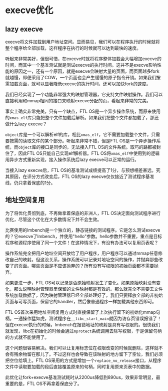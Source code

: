 # execve优化

## lazy execve

execve将文件加载到用户地址空间。显而易见，我们可以在程序执行的时候就将整个程序给全部加载，这样程序在执行的时候就可以达到最快的速度。

听起来非常美好，但很可惜，在execve时就将程序整体加载会大幅增加execve的时间，而其中一个基准测试就是测试execve的执行时间。这并不是execve影响性能的原因之一，还有一个原因，就是execve会映射大量的页面，而页面越多fork就越慢，即便采用了COW，一个页面也会产生缓慢的原子指令开销。如果我们按需加载页面，就可以显著降低execve的执行时间，还可以加快fork的速度。

我们已经实现了一个功能非常强大的映射管理器，它支持文件映射操作。我们可以直接利用和mmap相同的接口来映射execve分配的页，看起来非常的完美。

事实上确实非常完美，只有一个缺点，FTL OS是一个异步操作系统，而原来使用的`xmas_elf`库只能把整个文件加载后解析。如果我们把整个文件都加载了，那还做什么lazy execve？

`object`库是一个可以解析elf的库，相比`xmas_elf`，它不需要加载整个文件，只需要按需的读取文件的某个部分。听起来非常不错，但是FTL OS是一个异步操作系统，而`object`库的接口是同步的，无法接入FTL OS的文件系统。取巧的路都被封住了，因此FTL OS只能自己实现elf解析器。FTL OS将`xmas_elf`中使用到的逻辑用异步方式重新实现，接入操作系统后lazy execve可以正常的运行。

当接入lazy execve后，FTL OS的基准测试成绩提高了1分，与预想相差甚远。究其原因，在评分方式改变后，FTL OS的lazy execve仅仅接近了测试程序基准线，仍只拿着保底的1分。

## 地址空间复用

为了将优化贯彻到底，不再做拿着保底的非洲人，FTL OS决定面向测试程序进行优化，尽管这个优化在大多数情况下并不会生效。

比赛使用的lmbench是一个独立的，静态链接的测试程序。它是怎么测试execve的？它execve了lmbench，并使用"hello"参数。hello参数并不重要，重点是目标程序和源程序使用了同一个文件！在这种情况下，有没有办法可以复用页表呢？

操作系统完全把用户地址空间开放给了用户程序，用户程序可以通过mmap任意修改自己的映射。但这没关系，操作系统可以记录对地址空间的操作，并抛弃那些改变了的页面。哪些页面是不应该抛弃的？所有没有写权限的初始页面都不需要抛弃。

如果更进一步，FTL OS可以记录是否原始映射发生了变化。如果原始映射没有变化，那么说明映射管理器里保留的文件映射都是有效的。那么就完全不需要去文件系统加载数据了，因为映射管理器已经全部处理好了。我们只要释放全部的非初始页面与可写页面，保留它的handler，然后像普通程序一样加载其他东西即可。

FTL OS首次采用地址空间复用方式时直接保留了上次执行留下的初始化mmap句柄。一通操作猛如虎，测试程序在`__libc_start_main`就因为访存页错误报错了！但在execve执行的时候，lmbench在报错地址的映射是具有写权限的。很快我们就发现，libc在初始化的时候会通过`mprotect`系统调用去除写权限，于是保留句柄的方式就不能使用了。

这个问题很容易解决。我们可以让复用标志位在权限改变的时候就删除，这样就不会有残余物留在那儿了。不过这样也会导致在该映射的地方留下了空位，我们必须把空位给填上。FTL OS采用的方式是增加一个`replace_no_release`接口，从程序文件中读取要加载的段后直接覆盖原来的句柄，同时复用原来页表中的数据。

此优化让fork+execve基准测试耗时从2200us降低到890us，效果非常明显，最重要的是，FTL OS不再拿着保底分了。

